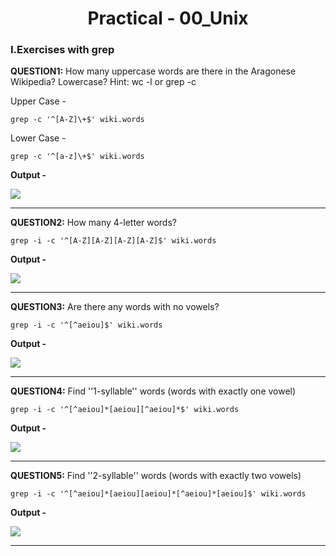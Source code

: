 <center><h1>Practical - 00_Unix </h1></center>

<h3> I.Exercises with grep</h3>

<p><b> QUESTION1:</b> How many uppercase words are there in the Aragonese Wikipedia? Lowercase? Hint: wc -l or grep -c</p>

<p>Upper Case - </p>

``` grep -c '^[A-Z]\+$' wiki.words ```

<p>Lower Case - </p>

``` grep -c '^[a-z]\+$' wiki.words ```

<p><b>Output - </b></p>

<img src = "q1.png" ></img>

<hr>

<p><b> QUESTION2:</b> How many 4-letter words?</p>


``` grep -i -c '^[A-Z][A-Z][A-Z][A-Z]$' wiki.words ```

<p><b>Output - </b></p>

<img src = "q2.png" ></img>

<hr>

<p><b> QUESTION3:</b> Are there any words with no vowels?</p>

``` grep -i -c '^[^aeiou]$' wiki.words ```

<p><b>Output - </b></p>

<img src = "q3.png" ></img>

<hr>

<p><b> QUESTION4:</b> Find ''1-syllable'' words (words with exactly one vowel)</p>

``` grep -i -c '^[^aeiou]*[aeiou][^aeiou]*$' wiki.words ```

<p><b>Output - </b></p>

<img src = "q4.png" ></img>

<hr>

<p><b> QUESTION5:</b> Find ''2-syllable'' words (words with exactly two vowels)</p>

``` grep -i -c '^[^aeiou]*[aeiou][aeiou]*[^aeiou]*[aeiou]$' wiki.words ```

<p><b>Output - </b></p>

<img src = "q5.png" ></img>

<hr>


